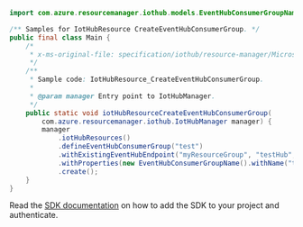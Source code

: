 ```java
import com.azure.resourcemanager.iothub.models.EventHubConsumerGroupName;

/** Samples for IotHubResource CreateEventHubConsumerGroup. */
public final class Main {
    /*
     * x-ms-original-file: specification/iothub/resource-manager/Microsoft.Devices/stable/2021-07-02/examples/iothub_createconsumergroup.json
     */
    /**
     * Sample code: IotHubResource_CreateEventHubConsumerGroup.
     *
     * @param manager Entry point to IotHubManager.
     */
    public static void iotHubResourceCreateEventHubConsumerGroup(
        com.azure.resourcemanager.iothub.IotHubManager manager) {
        manager
            .iotHubResources()
            .defineEventHubConsumerGroup("test")
            .withExistingEventHubEndpoint("myResourceGroup", "testHub", "events")
            .withProperties(new EventHubConsumerGroupName().withName("test"))
            .create();
    }
}
```

Read the [SDK documentation](https://github.com/Azure/azure-sdk-for-java/blob/azure-resourcemanager-iothub_1.2.0-beta.1/sdk/iothub/azure-resourcemanager-iothub/README.md) on how to add the SDK to your project and authenticate.
